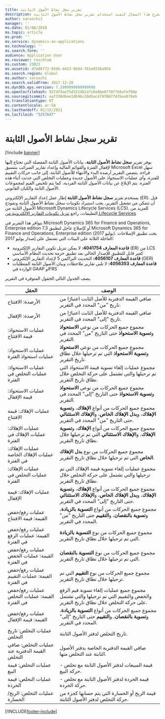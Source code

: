 ```yaml
---
title: تقرير سجل نشاط الأصول الثابتة
description: يشرح هذا المقال كيفية استخدام تقرير سجل نشاط الأصول الثابتة‬.
author: saraschi2
manager: ''
ms.date: 01/08/2018
ms.topic: article
ms.prod: ''
ms.service: dynamics-ax-applications
ms.technology: ''
ms.search.form: ''
audience: Application User
ms.reviewer: roschlom
ms.custom: 23021
ms.assetid: d7e86f72-95db-4423-9b04-761e9536a959
ms.search.region: Global
ms.author: saraschi
ms.search.validFrom: 2017-12-20
ms.dyn365.ops.version: 7.2999999999999998
ms.openlocfilehash: 9374f4ae75d321d82a7c6e8be0770f766afef90e
ms.sourcegitcommit: eaf330dbee1db96c20d5ac479f007747bea079eb
ms.translationtype: HT
ms.contentlocale: ar-SA
ms.lasthandoff: 02/15/2021
ms.locfileid: "5257647"
---
```

# <a name="fixed-assets-roll-forward-report"></a>تقرير سجل نشاط الأصول الثابتة

[!include [banner](../includes/banner.md)]

يوفر تقرير **سجل نشاط الأصول الثابتة**‬، بيانات الأصول الثابتة المفصلة التي تحتاج إليها لإقفال الفترة والقوائم المالية وإعداد تقارير الضرائب بتنسيق Microsoft Excel سهل قراءة. يتضمن التقرير أرصدة البدء والانتهاء للأصول الثابتة، إلى جانب حركات التقييم للفترة، وأي عمليات الاستحواذ على الأصول جديدة وعمليات التخلص التي حدثت أثناء هذه الفترة. يتم الإبلاغ عن بيانات الأصول الثابتة الفردية، كما يتم تلخيص القيم لمجموعات الأصول الثابتة والكيان القانوني.

يستخدم تقرير **سجل نشاط الأصول الثابتة‬** إطار عمل إعداد التقارير الإلكتروني (ER). قبل أن تتمكن من تشغيل التقرير، يجب استيراد تكوينات سجل نشاط الأصول الثابتة‬ ونموذج الأصول الثابتة من Microsoft Dynamics Lifecycle Services (LCS). للمزيد من التعليمات، راجع [تنزيل تكوينات التقارير الإلكترونية من Lifecycle Services](https://docs.microsoft.com/dynamics365/unified-operations/dev-itpro/analytics/download-electronic-reporting-configuration-lcs)

يتوافر هذا التقرير في Microsoft Dynamics 365 for Finance and Operations, Enterprise edition 7.3 أو كإصلاح عاجل لتطبيق Microsoft Dynamics 365 for Finance and Operations, Enterprise edition (يوليو 2017). يجب تطبيق الإصلاحات العاجلة الثلاثة على البيئات التي تشتمل على إصدار يوليو 2017:

- **قاعدة المعارف 4041754:** لا يمكن تنزيل تكوين التقارير الإلكترونية (ER) من LCS كغير قابل للتطبيق للإصدار الحالي بعد تطبيق حزمة تحديث النظام الأساسي
- **قاعدة المعارف 4056107:** التحديث التراكمي 5 لإعداد التقارير الإلكتروني (GER)
- **قاعدة المعارف 4056353:** لا تلبي تقارير ملاحظات وبيان الأصول الثابتة المتطلبات الواردة في GAAP وIFRS

يصف الجدول التالي الحقول المتوفرة في التقرير.‬


|                    الحقل                    |                                                                                                                                الوصف                                                                                                                                |
|---------------------------------------------|---------------------------------------------------------------------------------------------------------------------------------------------------------------------------------------------------------------------------------------------------------------------------|
|              الأرصدة: الافتتاح              |                                                                                           صافي القيمة الدفترية للأصل الثابت اعتبارًا من تاريخ "من" المحدد في التقرير.                                                                                           |
|              الأرصدة: الإقفال              |                                                                                            صافي القيمة الدفترية للأصل الثابت اعتبارًا من تاريخ "إلى" المحدد في التقرير.                                                                                            |
|         عمليات الاستحواذ: قيمة الافتتاح         |                                                 مجموع جميع الحركات من نوعي <strong>الاستحواذ</strong> و<strong>تسوية الاستحواذ‬</strong> حتى التاريخ "من" المحدد في التقرير.                                                  |
|      عمليات الاستحواذ: عمليات استحواذ الفترة      |                                                 مجموع جميع الحركات من نوعي <strong>الاستحواذ</strong> و<strong>تسوية الاستحواذ‬</strong> التي تم ترحيلها خلال نطاق تاريخ التقرير.                                                  |
|       عمليات الاستحواذ: عمليات التخلص في الفترة        |                                                                        مجموع عمليات إلغاء تسوية قيمة الاستحواذ التي تم ترحيلها والتي تشتمل على حركة التخلص خلال نطاق تاريخ التقرير.                                                                        |
|         عمليات الاستحواذ: قيمة الإقفال         |                                                  مجموع جميع الحركات من نوعي <strong>الاستحواذ</strong> و<strong>تسوية الاستحواذ‬</strong> حتى التاريخ "إلى" المحدد في التقرير.                                                   |
|        عمليات الإهلاك: قيمة الافتتاح         | مجموع جميع الحركات من أنواع <strong>الإهلاك</strong>، و<strong>تسوية الإهلاك</strong>، و<strong>بدل الإهلاك الخاص</strong>، و<strong>الإهلاك الاستثنائي</strong> حتى التاريخ "من" المحدد في التقرير. |
|     عمليات الإهلاك: عمليات الإهلاك في الفترة     |                         مجموع جميع الحركات من أنواع <strong>الإهلاك</strong>، و<strong>تسوية الإهلاك</strong>، و<strong>الإهلاك الاستثنائي</strong> التي تم ترحيلها خلال نطاق تاريخ التقرير.                          |
| عمليات الإهلاك: عمليات الإهلاك الخاصة في الفترة |                                                              مجموع جميع الحركات من نوع <strong>بدل الإهلاك الخاص</strong> التي تم ترحيلها خلال نطاق تاريخ التقرير.                                                               |
|       عمليات الإهلاك: عمليات التخلص في الفترة       |                                                                       مجموع عمليات إلغاء تسوية قيمة الإهلاك التي تم ترحيلها والتي تشتمل على حركة التخلص خلال نطاق تاريخ التقرير.                                                                        |
|        عمليات الإهلاك: قيمة الإقفال         |  مجموع جميع الحركات من أنواع <strong>الإهلاك</strong>، و<strong>تسوية الإهلاك</strong>، و<strong>بدل الإهلاك الخاص</strong>، و<strong>الإهلاك الاستثنائي</strong> حتى التاريخ "إلى" المحدد في التقرير.  |
|    عمليات رفع/خفض القيمة: قيمة الافتتاح     |                              مجموع جميع الحركات من أنواع <strong>التسوية بالزيادة‬</strong>، و<strong>تسوية بالنقصان‬</strong>، و<strong>التقييم</strong> حتى التاريخ "من" المحدد في التقرير.                               |
|   عمليات رفع/خفض القيمة: عمليات الرفع في الفترة   |                                                                    مجموع جميع الحركات من نوع <strong>التسوية بالزيادة</strong> التي تم ترحيلها خلال نطاق تاريخ التقرير.                                                                    |
|  عمليات رفع/خفض القيمة: عمليات الخفض في الفترة  |                                                                   مجموع جميع الحركات من نوع <strong>التسوية بالنقصان</strong> التي تم ترحيلها خلال نطاق تاريخ التقرير.                                                                   |
| عمليات رفع/خفض القيمة: عمليات التقييم في الفترة  |                                                                        مجموع جميع الحركات من نوع <strong>التقييم</strong> التي تم ترحيلها خلال نطاق تاريخ التقرير.                                                                        |
|   عمليات رفع/خفض القيمة: عمليات التخلص في الفترة   |                                                           مجموع جميع عمليات إلغاء تسوية قيم الرفع والخفض والتقييم التي تم ترحيلها والتي تشتمل على حركة التخلص خلال نطاق تاريخ التقرير.                                                           |
|    عمليات رفع/خفض القيمة: قيمة الإقفال     |                               مجموع جميع الحركات من أنواع <strong>التسوية بالزيادة‬</strong>، و<strong>تسوية بالنقصان‬</strong>، و<strong>التقييم</strong> حتى التاريخ "إلى" المحدد في التقرير.                                |
|          عمليات التخلص: تاريخ التخلص           |                                                                                                                تاريخ التخلص لدفتر الأصول الثابتة.                                                                                                                |
|    عمليات التخلص: صافي القيمة الدفترية عند التخلص    |                                                                                                    صافي القيمة الدفترية الخاصة بدفتر الأصول الثابتة عند التخلص منها.                                                                                                    |
|            عمليات التخلص: قيمة البيع            |                                                                                               قيمة المبيعات لدفتر الأصول الثابتة مع تخلص - حركة البيع.                                                                                                |
|           عمليات التخلص: قيمة الخردة            |                                                                                               قيمة الخردة لدفتر الأصول الثابتة مع تخلص - حركة الخردة.                                                                                               |
|           عمليات التخلص: الربح/الخسارة            |                                                                                 قيمة الربح أو الخسارة التي يتم حسابها كجزء من حركة التخلص لدفتر الأصول الثابتة.                                                                                 |



[!INCLUDE[footer-include](../../includes/footer-banner.md)]
